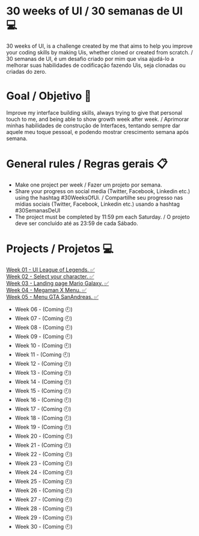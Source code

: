 # 30 weeks of UI / 30 semanas de UI 💻

30 weeks of UI, is a challenge created by me that aims to help you improve your coding skills by making Uis, whether cloned or created from scratch. /
30 semanas de UI, é um desafio criado por mim que visa ajudá-lo a melhorar suas habilidades de codificação fazendo Uis, seja clonadas ou criadas do zero.

# Goal / Objetivo 🎯

Improve my interface building skills, always trying to give that personal touch to me, and being able to show growth week after week. / Aprimorar minhas habilidades de construção de Interfaces, tentando sempre dar aquele meu toque pessoal, e podendo mostrar crescimento semana após semana.

# General rules / Regras gerais 📋
- Make one project per week / Fazer um projeto por semana.
- Share your progress on social media (Twitter, Facebook, Linkedin etc.) using the hashtag #30WeeksOfUi. / Compartilhe seu progresso nas mídias sociais (Twitter, Facebook, Linkedin etc.) usando a hashtag #30SemanasDeUI
- The project must be completed by 11:59 pm each Saturday. / O projeto deve ser concluído até as 23:59 de cada Sábado.

# Projects / Projetos 💻
<a href="https://www.linkedin.com/feed/update/urn:li:ugcPost:6776595529594916864/" title="Week 01">Week 01 - UI League of Legends. ✅  </a> <br>
<a href="https://www.linkedin.com/feed/update/urn:li:activity:6779092716031680512/" title="Week 02">Week 02 - Select your character. ✅  </a> <br>
<a href="https://www.linkedin.com/feed/update/urn:li:activity:6781731410744020992/" title="Week 03">Week 03 - Landing page Mario Galaxy. ✅  </a> <br>
<a href="https://www.linkedin.com/feed/update/urn:li:ugcPost:6784279916436369408/" title="Week 04">Week 04 - Megaman X Menu. ✅  </a> <br>
<a href="https://www.linkedin.com/feed/update/urn:li:ugcPost:6786783416542142464/" title="Week 05">Week 05 - Menu GTA SanAndreas. ✅  </a> <br>
- Week 06 - (Coming 🕘)
- Week 07 - (Coming 🕘)
- Week 08 - (Coming 🕘)
- Week 09 - (Coming 🕘)
- Week 10 - (Coming 🕘)
- Week 11 - (Coming 🕘)
- Week 12 - (Coming 🕘)
- Week 13 - (Coming 🕘)
- Week 14 - (Coming 🕘)
- Week 15 - (Coming 🕘)
- Week 16 - (Coming 🕘)
- Week 17 - (Coming 🕘)
- Week 18 - (Coming 🕘)
- Week 19 - (Coming 🕘)
- Week 20 - (Coming 🕘)
- Week 21 - (Coming 🕘)
- Week 22 - (Coming 🕘)
- Week 23 - (Coming 🕘)
- Week 24 - (Coming 🕘)
- Week 25 - (Coming 🕘)
- Week 26 - (Coming 🕘)
- Week 27 - (Coming 🕘)
- Week 28 - (Coming 🕘)
- Week 29 - (Coming 🕘)
- Week 30 - (Coming 🕘)
